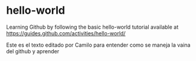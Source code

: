 # hello-world
Learning Github by following the basic hello-world tutorial available at https://guides.github.com/activities/hello-world/

Este es el texto editado por Camilo para entender como se maneja la vaina del github y aprender 

  
